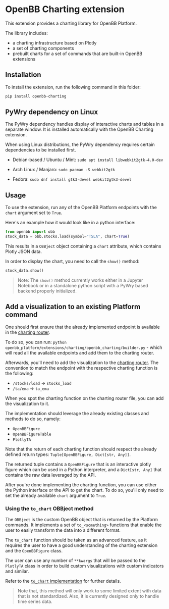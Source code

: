 # OpenBB Charting extension

This extension provides a charting library for OpenBB Platform.

The library includes:

- a charting infrastructure based on Plotly
- a set of charting components
- prebuilt charts for a set of commands that are built-in OpenBB extensions

## Installation

To install the extension, run the following command in this folder:

```bash
pip install openbb-charting
```

## PyWry dependency on Linux

The PyWry dependency handles display of interactive charts and tables in a separate window. It is installed automatically with the OpenBB Charting extension.

When using Linux distributions, the PyWry dependency requires certain dependencies to be installed first.

- Debian-based / Ubuntu / Mint:
`sudo apt install libwebkit2gtk-4.0-dev`

- Arch Linux / Manjaro:
`sudo pacman -S webkit2gtk`

- Fedora:
`sudo dnf install gtk3-devel webkit2gtk3-devel`


## Usage

To use the extension, run any of the OpenBB Platform endpoints with the `chart` argument set to `True`.

Here's an example how it would look like in a python interface:

```python
from openbb import obb
stock_data = obb.stocks.load(symbol="TSLA", chart=True)
```

This results in a `OBBject` object containing a `chart` attribute, which contains Plotly JSON data.

In order to display the chart, you need to call the `show()` method:

```python
stock_data.show()
```

> Note: The `show()` method currently works either in a Jupyter Notebook or in a standalone python script with a PyWry based backend properly initialized.

## Add a visualization to an existing Platform command

One should first ensure that the already implemented endpoint is available in the [charting router](/openbb_platform/extensions/charting/openbb_charting/charting_router.py).

To do so, you can run:
 `python openbb_platform/extensions/charting/openbb_charting/builder.py` - which will read all the available endpoints and add them to the charting router.

Afterwards, you'll need to add the visualization to the [charting router](/openbb_platform/extensions/charting/openbb_charting/charting_router.py). The convention to match the endpoint with the respective charting function is the following:

- `/stocks/load` -> `stocks_load`
- `/ta/ema` -> `ta_ema`

When you spot the charting function on the charting router file, you can add the visualization to it.

The implementation should leverage the already existing classes and methods to do so, namely:

- `OpenBBFigure`
- `OpenBBFigureTable`
- `PlotlyTA`

Note that the return of each charting function should respect the already defined return types: `Tuple[OpenBBFigure, Dict[str, Any]]`.

The returned tuple contains a `OpenBBFigure` that is an interactive plotly figure which can be used in a Python interpreter, and a `Dict[str, Any]` that contains the raw data leveraged by the API.

After you're done implementing the charting function, you can use either the Python interface or the API to get the chart. To do so, you'll only need to set the already available `chart` argument to `True`.

### Using the `to_chart` OBBject method

The `OBBject` is the custom OpenBB object that is returned by the Platform commands.
It implements a set of `to_<something>` functions that enable the user to easily transform the data into a different format.

The `to_chart` function should be taken as an advanced feature, as it requires the user to have a good understanding of the charting extension and the `OpenBBFigure` class.

The user can use any number of `**kwargs` that will be passed to the `PlotlyTA` class in order to build custom visualizations with custom indicators and similar.

Refer to the [`to_chart` implementation](openbb_charting/core/to_chart.py) for further details.

> Note that, this method will only work to some limited extent with data that is not standardized.
> Also, it is currently designed only to handle time series data.

